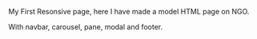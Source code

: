 My First Resonsive page, here I have made a model HTML page on NGO.

With navbar, carousel, pane, modal and footer.